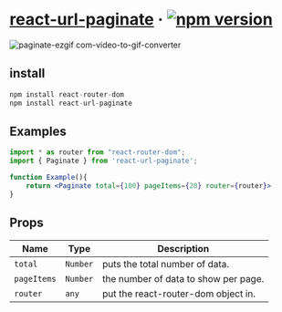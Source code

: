 # [react-url-paginate](https://www.npmjs.com/package/react-url-paginate) &middot; [![npm version](https://img.shields.io/badge/npm-v0.0.7-blue)](https://www.npmjs.com/package/react-url-paginate)

![paginate-ezgif com-video-to-gif-converter](https://github.com/reignkk1/react-url-paginate/assets/87847136/842ff5b2-5be7-40f2-95df-7d2456869923)

## install

```jsx
npm install react-router-dom
npm install react-url-paginate
```

## Examples

```jsx
import * as router from "react-router-dom";
import { Paginate } from 'react-url-paginate';

function Example(){
    return <Paginate total={100} pageItems={20} router={router}>
}
```

## Props

| Name        | Type     | Description                          |
| ----------- | -------- | ------------------------------------ |
| `total`     | `Number` | puts the total number of data.       |
| `pageItems` | `Number` | the number of data to show per page. |
| `router`    | `any`    | put the react-router-dom object in.  |
